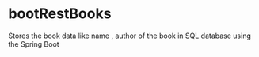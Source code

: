 # bootRestBooks
Stores the  book data like name , author of the book in SQL database using the Spring Boot 

